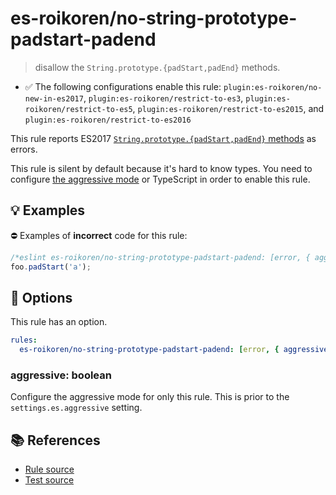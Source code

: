 # es-roikoren/no-string-prototype-padstart-padend
> disallow the `String.prototype.{padStart,padEnd}` methods.

- ✅ The following configurations enable this rule: `plugin:es-roikoren/no-new-in-es2017`, `plugin:es-roikoren/restrict-to-es3`, `plugin:es-roikoren/restrict-to-es5`, `plugin:es-roikoren/restrict-to-es2015`, and `plugin:es-roikoren/restrict-to-es2016`

This rule reports ES2017 [`String.prototype.{padStart,padEnd}` methods](https://github.com/tc39/proposal-string-pad-start-end) as errors.

This rule is silent by default because it's hard to know types. You need to configure [the aggressive mode](../#the-aggressive-mode) or TypeScript in order to enable this rule.

## 💡 Examples

⛔ Examples of **incorrect** code for this rule:

```js
/*eslint es-roikoren/no-string-prototype-padstart-padend: [error, { aggressive: true }] */
foo.padStart('a');
```

## 🔧 Options

This rule has an option.

```yml
rules:
  es-roikoren/no-string-prototype-padstart-padend: [error, { aggressive: false }]
```

### aggressive: boolean

Configure the aggressive mode for only this rule.
This is prior to the `settings.es.aggressive` setting.

## 📚 References

- [Rule source](https://github.com/roikoren755/eslint-plugin-es/blob/v2.0.2/src/rules/no-string-prototype-padstart-padend.ts)
- [Test source](https://github.com/roikoren755/eslint-plugin-es/blob/v2.0.2/tests/src/rules/no-string-prototype-padstart-padend.ts)
